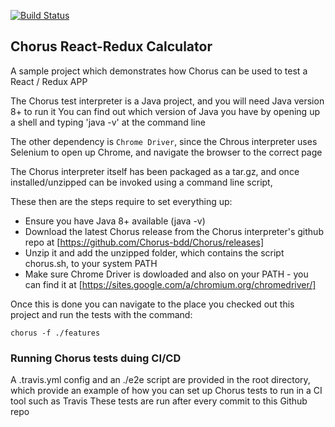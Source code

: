 [![Build Status](https://travis-ci.org/nickebbutt/chorus-js-react-calculator.svg?branch=master)](https://travis-ci.org/nickebbutt/chorus-js-react-calculator)

## Chorus React-Redux Calculator

A sample project which demonstrates how Chorus can be used to test a React / Redux APP

The Chorus test interpreter is a Java project, and you will need Java version 8+ to run it
You can find out which version of Java you have by opening up a shell and typing 'java -v' at the command line

The other dependency is `Chrome Driver`, since the Chrous interpreter uses Selenium to open up Chrome, and navigate the browser to the correct page

The Chorus interpreter itself has been packaged as a tar.gz, and once installed/unzipped can be invoked using a command line script, 

These then are the steps require to set everything up:
 
 * Ensure you have Java 8+ available (java -v)
 * Download the latest Chorus release from the Chorus interpreter's github repo at [https://github.com/Chorus-bdd/Chorus/releases]
 * Unzip it and add the unzipped folder, which contains the script chorus.sh, to your system PATH
 * Make sure Chrome Driver is dowloaded and also on your PATH - you can find it at [https://sites.google.com/a/chromium.org/chromedriver/]

Once this is done you can  navigate to the place you checked out this project and run the tests with the command: 

`chorus -f ./features`


### Running Chorus tests duing CI/CD

A .travis.yml config and an ./e2e script are provided in the root directory, which provide an example of how you can set up Chorus tests to run in a CI tool such as Travis
These tests are run after every commit to this Github repo

